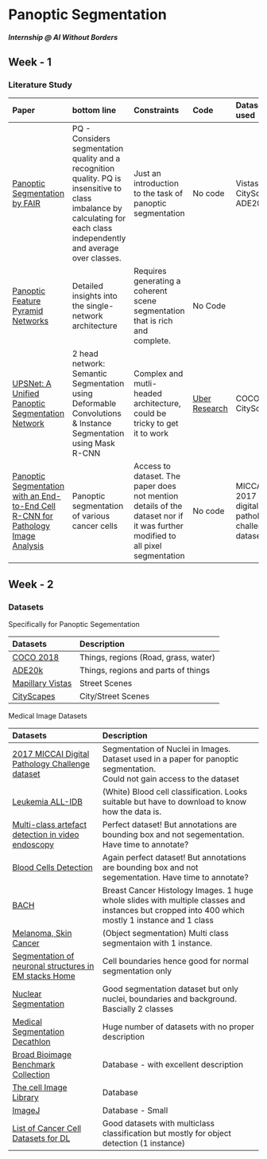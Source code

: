 # Panoptic Segmentation   
##### Internship @ AI Without Borders   

## Week - 1 
### Literature Study

|  Paper | bottom line | Constraints | Code | Dataset used |
| :--- | :--- | :--- | :--- | :--- |
|  [Panoptic Segmentation by FAIR](https://arxiv.org/pdf/1801.00868v3.pdf "Panoptic Segmentation by FAIR") | PQ - Considers segmentation quality and a recognition quality. PQ is insensitive to class imbalance by calculating for each class independently and average over classes. | Just an introduction to the task of panoptic segmentation | No code | Vistas, CityScapes, ADE20k |
|  [Panoptic Feature Pyramid Networks](https://arxiv.org/pdf/1901.02446.pdf "Panoptic Feature Pyramid Networks") | Detailed insights into the single-network architecture | Requires generating a coherent scene segmentation that is rich and complete. | No Code |  |
|  [UPSNet: A Unified Panoptic Segmentation Network](https://arxiv.org/pdf/1901.03784v2.pdf "UPSNet: A Unified Panoptic Segmentation Network<br/>") | 2 head network: Semantic Segmentation using Deformable Convolutions & Instance Segmentation using Mask R-CNN  | Complex and mutli-headed architecture, could be tricky to get it to work | [Uber Research](https://github.com/uber-research/UPSNet "Uber Research") | COCO, CityScapes |
|  [Panoptic Segmentation with an End-to-End Cell R-CNN for Pathology Image Analysis](https://link.springer.com/chapter/10.1007/978-3-030-00934-2_27) | Panoptic segmentation of various cancer cells | Access to dataset. The paper does not mention details of the dataset nor if it was further modified to all pixel segmentation | No code | MICCAI 2017 digital pathology challenge dataset |



## Week - 2
### Datasets

Specifically for Panoptic Segementation

|  Datasets | Description |
| :--- | :--- |
|  [COCO 2018](http://cocodataset.org/index.htm#panoptic-2018 "COCO 2018") | Things, regions (Road, grass, water) |
|  [ADE20k](https://groups.csail.mit.edu/vision/datasets/ADE20K/ "ADE20k") | Things, regions and parts of things |
|  [Mapillary Vistas](https://www.mapillary.com/dataset/vistas "Mapillary Vistas") | Street Scenes |
|  [CityScapes](https://www.cityscapes-dataset.com/benchmarks/#panoptic-scene-labeling-task "CityScapes") | City/Street Scenes |


Medical Image Datasets

|  Datasets | Description |
| :--- | :--- |
|  [2017 MICCAI Digital Pathology Challenge dataset](http://miccai.cloudapp.net/competitions/83 "2017 MICCAI Digital Pathology Challenge dataset") | Segmentation of Nuclei in Images. Dataset used in a paper for panoptic segmentation.<br/>Could not gain access to the dataset |
|  [Leukemia ALL-IDB](https://homes.di.unimi.it/scotti/all/ "Leukemia ALL-IDB") | (White) Blood cell classification. Looks suitable but have to download to know how the data is. |
|  [Multi-class artefact detection in video endoscopy](https://ead2019.grand-challenge.org/EAD2019/ "Multi-class artefact detection in video endoscopy") | Perfect dataset! But annotations are bounding box and not segementation. Have time to annotate? |
|  [ Blood Cells Detection](https://github.com/Shenggan/BCCD_Dataset " Blood Cells Detection") | Again perfect dataset! But annotations are bounding box and not segementation. Have time to annotate? |
|  [BACH](https://iciar2018-challenge.grand-challenge.org/Dataset/ "BACH") | Breast Cancer Histology Images. 1 huge whole slides with multiple classes and instances but cropped into 400 which mostly 1 instance and 1 class |
|  [Melanoma, Skin Cancer](https://challenge2018.isic-archive.com/task1/training/ "Melanoma, Skin Cancer") | (Object segmentation)  Multi class segmentaion with 1 instance. |
|  [Segmentation of neuronal structures in EM stacks Home](http://brainiac2.mit.edu/isbi_challenge/ "Segmentation of neuronal structures in EM stacks Home") | Cell boundaries hence good for normal segmentation only |
|  [Nuclear Segmentation](https://www.dropbox.com/s/j3154xgkkpkri9w/IEEE_TMI_NuceliSegmentation.pdf?dl=0 "Nuclear Segmentation") | Good segmentation dataset but only nuclei, boundaries and background. Bascially 2 classes |
|  [Medical Segmentation Decathlon](https://decathlon-10.grand-challenge.org/ "Medical Segmentation Decathlon") | Huge number of datasets with no proper description |
|  [Broad Bioimage Benchmark Collection](https://data.broadinstitute.org/bbbc/image_sets.html "Broad Bioimage Benchmark Collection") | Database - with excellent description |
|  [The cell Image Library](http://cellimagelibrary.org/pages/datasets "The cell Image Library") | Database |
|  [ImageJ](https://imagej.net/Public_data_sets "ImageJ") | Database - Small |
|  [List of Cancer Cell Datasets for DL](http://www.andrewjanowczyk.com/deep-learning/ "List of Cancer Cell Datasets for DL") | Good datasets with multiclass classification but mostly for object detection (1 instance) |
